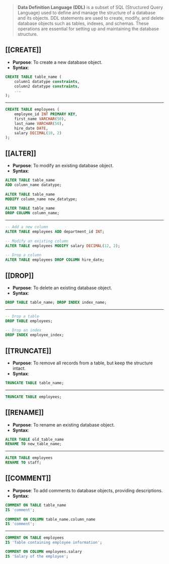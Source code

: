 > **Data Definition Language (DDL)** is a subset of SQL (Structured Query Language) used to define and manage the structure of a database and its objects. DDL statements are used to create, modify, and delete database objects such as tables, indexes, and schemas. These operations are essential for setting up and maintaining the database structure.
## **[[CREATE]]**
- **Purpose**: To create a new database object.
- **Syntax**: 
```sql
CREATE TABLE table_name (
	column1 datatype constraints, 
	column2 datatype constraints,
	...
);
```
---
```sql
CREATE TABLE employees (
	employee_id INT PRIMARY KEY,
	first_name VARCHAR(50),
	last_name VARCHAR(50),
	hire_date DATE,
	salary DECIMAL(10, 2)
);
```
## **[[ALTER]]**
- **Purpose**: To modify an existing database object.
- **Syntax**:
```sql
ALTER TABLE table_name 
ADD column_name datatype;
    
ALTER TABLE table_name 
MODIFY column_name new_datatype;
    
ALTER TABLE table_name 
DROP COLUMN column_name;
```
---
```sql
-- Add a new column 
ALTER TABLE employees ADD department_id INT;
    
-- Modify an existing column 
ALTER TABLE employees MODIFY salary DECIMAL(12, 2);
    
-- Drop a column 
ALTER TABLE employees DROP COLUMN hire_date;
```
## **[[DROP]]**
- **Purpose**: To delete an existing database object.
- **Syntax**:
```sql
DROP TABLE table_name; DROP INDEX index_name;
```
---
```sql
-- Drop a table 
DROP TABLE employees;  
    
-- Drop an index 
DROP INDEX employee_index;
```
## **[[TRUNCATE]]**
- **Purpose**: To remove all records from a table, but keep the structure intact.
- **Syntax**:
```sql
TRUNCATE TABLE table_name;
```
---
```sql
TRUNCATE TABLE employees;
```
## **[[RENAME]]**
- **Purpose**: To rename an existing database object.
- **Syntax**:
```sql
ALTER TABLE old_table_name
RENAME TO new_table_name;
```
---
```sql
ALTER TABLE employees 
RENAME TO staff;
```
## **[[COMMENT]]**
- **Purpose**: To add comments to database objects, providing descriptions.
- **Syntax**:
```sql
COMMENT ON TABLE table_name 
IS 'comment';  
    
COMMENT ON COLUMN table_name.column_name 
IS 'comment';
```
---
```sql
COMMENT ON TABLE employees 
IS 'Table containing employee information';

COMMENT ON COLUMN employees.salary 
IS 'Salary of the employee';
```
